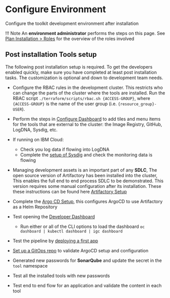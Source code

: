# Configure Environment

Configure the toolkit development environment after installation

!!! Note
    An **environment administrator** performs the steps on this page. See [Plan Installation > Roles](./admin/plan-installation#roles) for the overview of the roles involved

## Post installation Tools setup

The following post installation setup is required. To get the developers enabled quickly, make sure you have completed at least post installation tasks. The customization is optional and down to development team needs.

- Configure the RBAC rules in the development cluster. This restricts who can change the parts of the cluster where the tools are installed. Run the RBAC script `./terraform/scripts/rbac.sh {ACCESS-GROUP}`, where `{ACCESS-GROUP}` is the name of the user group (i.e. `{resource_group}-USER`).
- Perform the steps in [Configure Dashboard](../customize/config-dashboard/dashboard.md) to add tiles and menu items for the tools that are external to the cluster: the Image Registry, GitHub, LogDNA, Sysdig, etc.
- If running on IBM Cloud:
  - Check you log data if flowing into LogDNA
  - Complete the [setup of Sysdig](ibmcloud-setup.md) and check the monitoring data is flowing

- Managing development assets is an important part of any **SDLC**, The open source version of Artifactory has been installed into the cluster, This enables the full end to end process SDLC to be demonstrated. This version requires some manual configuration after its installation. These these instructions can be found here [Artifactory Setup](./admin/artifactory-setup)

- Complete the [Argo CD Setup](continuous-delivery#configuring-gitops-with-argo-cd), this configures ArgoCD to use Artifactory as a Helm Repository
- Test opening the [Developer Dashboard](./getting-started-day-1/dashboard/)
  - Run either or all of the CLI options to load the dashboard `oc dashboard | kubectl dashboard | igc dashboard`
- Test the pipeline by [deploying a first app](./getting-started/deploy-app)
- [Set up a GitOps repo](./practical/inventory-part2#using-cd-to-deploy-to-test) to validate ArgoCD setup and configuration
- Generated new passwords for **SonarQube** and update the secret in the `tool` namespace
- Test all the installed tools with new passwords
- Test end to end flow for an application and validate the content in each tool
